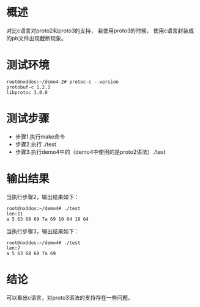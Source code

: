 # 概述
对比c语言对proto2和proto3的支持， 若使用proto3的时候， 使用c语言封装成的pb文件出现截断现象。
# 测试环境
```
root@nxddos:~/demo4-2# protoc-c --version
protobuf-c 1.2.1
libprotoc 3.0.0
```
# 测试步骤
- 步骤1.执行make命令
- 步骤2.执行 ./test
- 步骤3.执行demo4中的（demo4中使用的是proto2语法）./test


# 输出结果
当执行步骤2，输出结果如下：
```
root@nxddos:~/demo4# ./test
len:11
a 5 63 68 69 7a 69 10 64 18 64
```
当执行步骤3，输出结果如下：
```
root@nxddos:~/demo4# ./test
len:7
a 5 63 68 69 7a 69
```

# 结论
可以看出c语言，对proto3语法的支持存在一些问题。 




